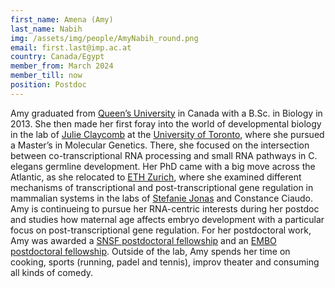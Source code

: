 ```yaml
---
first_name: Amena (Amy)
last_name: Nabih
img: /assets/img/people/AmyNabih_round.png
email: first.last@imp.ac.at
country: Canada/Egypt
member_from: March 2024
member_till: now
position: Postdoc
---
```

Amy graduated from [Queen’s University](https://www.queensu.ca/) in Canada with a B.Sc. in Biology in 2013. She then made her first foray into the world of developmental biology in the lab of [Julie Claycomb](https://www.claycomblab.com/) at the [University of Toronto](https://www.utoronto.ca/), where she pursued a Master’s in Molecular Genetics. There, she focused on the intersection between co-transcriptional RNA processing and small RNA pathways in C. elegans germline development. Her PhD came with a big move across the Atlantic, as she relocated to [ETH Zurich](https://ethz.ch/de.html), where she examined different mechanisms of transcriptional and post-transcriptional gene regulation in mammalian systems in the labs of [Stefanie Jonas](https://jonaslab.ethz.ch/) and Constance Ciaudo. Amy is continueing to pursue her RNA-centric interests during her postdoc and studies how maternal age affects embryo development with a particular focus on post-transcriptional gene regulation. For her postdoctoral work, Amy was awarded a [SNSF postdoctoral fellowship](https://www.imp.ac.at/news/article/hat-trick-for-pauli-lab-three-fellowships-for-postdocs-and-student) and an [EMBO postdoctoral fellowship](https://www.imp.ac.at/news/article/embo-fellowship-for-imp-postdoc-amena-nabih). Outside of the lab, Amy spends her time on cooking, sports (running, padel and tennis), improv theater and consuming all kinds of comedy.
